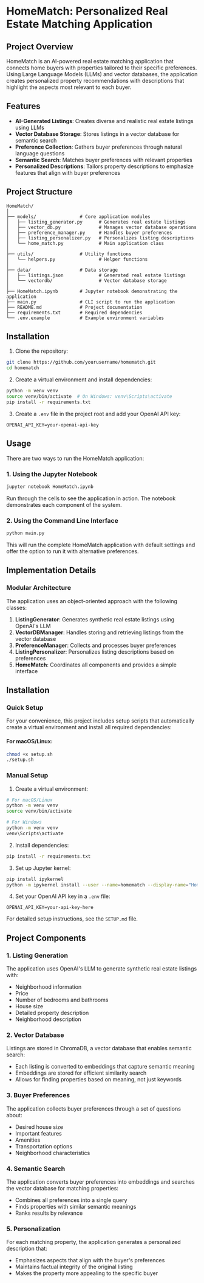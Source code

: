 # HomeMatch: Personalized Real Estate Matching Application

## Project Overview

HomeMatch is an AI-powered real estate matching application that connects home buyers with properties tailored to their specific preferences. Using Large Language Models (LLMs) and vector databases, the application creates personalized property recommendations with descriptions that highlight the aspects most relevant to each buyer.

## Features

- **AI-Generated Listings**: Creates diverse and realistic real estate listings using LLMs
- **Vector Database Storage**: Stores listings in a vector database for semantic search
- **Preference Collection**: Gathers buyer preferences through natural language questions
- **Semantic Search**: Matches buyer preferences with relevant properties
- **Personalized Descriptions**: Tailors property descriptions to emphasize features that align with buyer preferences

## Project Structure

```
HomeMatch/
│
├── models/                # Core application modules
│   ├── listing_generator.py      # Generates real estate listings
│   ├── vector_db.py              # Manages vector database operations
│   ├── preference_manager.py     # Handles buyer preferences
│   ├── listing_personalizer.py   # Personalizes listing descriptions
│   └── home_match.py             # Main application class
│
├── utils/                 # Utility functions
│   └── helpers.py                # Helper functions
│
├── data/                  # Data storage
│   ├── listings.json             # Generated real estate listings
│   └── vectordb/                 # Vector database storage
│
├── HomeMatch.ipynb        # Jupyter notebook demonstrating the application
├── main.py                # CLI script to run the application
├── README.md              # Project documentation
├── requirements.txt       # Required dependencies
└── .env.example           # Example environment variables
```

## Installation

1. Clone the repository:
```bash
git clone https://github.com/yourusername/homematch.git
cd homematch
```

2. Create a virtual environment and install dependencies:
```bash
python -m venv venv
source venv/bin/activate  # On Windows: venv\Scripts\activate
pip install -r requirements.txt
```

3. Create a `.env` file in the project root and add your OpenAI API key:
```
OPENAI_API_KEY=your-openai-api-key
```

## Usage

There are two ways to run the HomeMatch application:

### 1. Using the Jupyter Notebook

```bash
jupyter notebook HomeMatch.ipynb
```

Run through the cells to see the application in action. The notebook demonstrates each component of the system.

### 2. Using the Command Line Interface

```bash
python main.py
```

This will run the complete HomeMatch application with default settings and offer the option to run it with alternative preferences.

## Implementation Details

### Modular Architecture

The application uses an object-oriented approach with the following classes:

1. **ListingGenerator**: Generates synthetic real estate listings using OpenAI's LLM
2. **VectorDBManager**: Handles storing and retrieving listings from the vector database
3. **PreferenceManager**: Collects and processes buyer preferences
4. **ListingPersonalizer**: Personalizes listing descriptions based on preferences
5. **HomeMatch**: Coordinates all components and provides a simple interface

## Installation

### Quick Setup

For your convenience, this project includes setup scripts that automatically create a virtual environment and install all required dependencies:

#### For macOS/Linux:
```bash
chmod +x setup.sh
./setup.sh
```

### Manual Setup

1. Create a virtual environment:
```bash
# For macOS/Linux
python -m venv venv
source venv/bin/activate

# For Windows
python -m venv venv
venv\Scripts\activate
```

2. Install dependencies:
```bash
pip install -r requirements.txt
```

3. Set up Jupyter kernel:
```bash
pip install ipykernel
python -m ipykernel install --user --name=homematch --display-name="HomeMatch"
```

4. Set your OpenAI API key in a `.env` file:
```
OPENAI_API_KEY=your-api-key-here
```

For detailed setup instructions, see the `SETUP.md` file.

## Project Components

### 1. Listing Generation

The application uses OpenAI's LLM to generate synthetic real estate listings with:
- Neighborhood information
- Price
- Number of bedrooms and bathrooms
- House size
- Detailed property description
- Neighborhood description

### 2. Vector Database

Listings are stored in ChromaDB, a vector database that enables semantic search:
- Each listing is converted to embeddings that capture semantic meaning
- Embeddings are stored for efficient similarity search
- Allows for finding properties based on meaning, not just keywords

### 3. Buyer Preferences

The application collects buyer preferences through a set of questions about:
- Desired house size
- Important features
- Amenities
- Transportation options
- Neighborhood characteristics

### 4. Semantic Search

The application converts buyer preferences into embeddings and searches the vector database for matching properties:
- Combines all preferences into a single query
- Finds properties with similar semantic meanings
- Ranks results by relevance

### 5. Personalization

For each matching property, the application generates a personalized description that:
- Emphasizes aspects that align with the buyer's preferences
- Maintains factual integrity of the original listing
- Makes the property more appealing to the specific buyer

